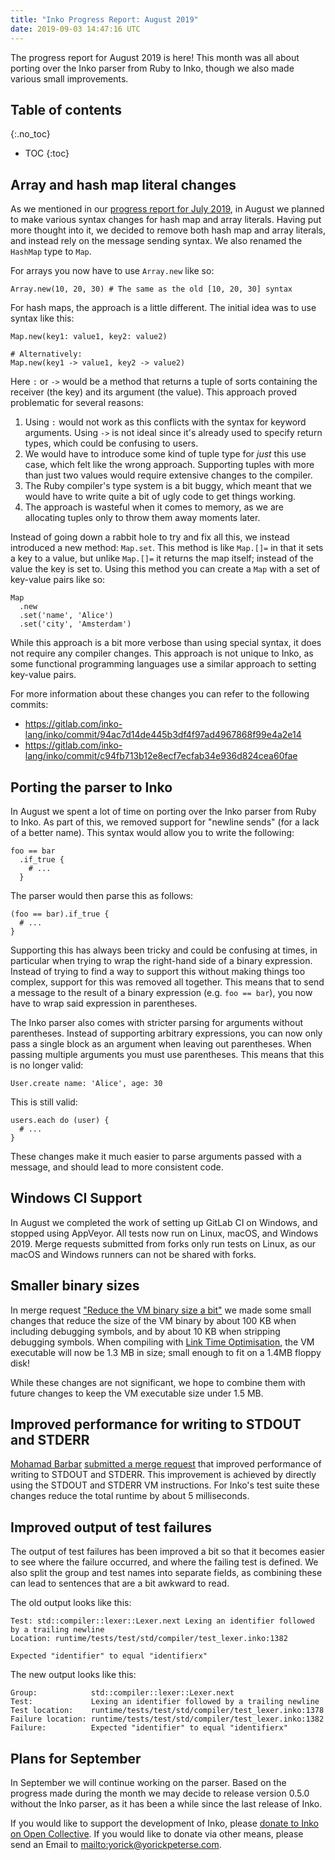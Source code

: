 ```yaml
---
title: "Inko Progress Report: August 2019"
date: 2019-09-03 14:47:16 UTC
---
```


The progress report for August 2019 is here! This month was all about porting
over the Inko parser from Ruby to Inko, though we also made various small
improvements.

<!-- READ MORE -->

## Table of contents
{:.no_toc}

* TOC
{:toc}

## Array and hash map literal changes

As we mentioned in our [progress report for July 2019][july-report], in August
we planned to make various syntax changes for hash map and array literals.
Having put more thought into it, we decided to remove both hash map and array
literals, and instead rely on the message sending syntax. We also renamed the
`HashMap` type to `Map`.

For arrays you now have to use `Array.new` like so:

```inko
Array.new(10, 20, 30) # The same as the old [10, 20, 30] syntax
```

For hash maps, the approach is a little different. The initial idea was to use
syntax like this:

```inko
Map.new(key1: value1, key2: value2)

# Alternatively:
Map.new(key1 -> value1, key2 -> value2)
```

Here `:` or `->` would be a method that returns a tuple of sorts containing the
receiver (the key) and its argument (the value). This approach proved
problematic for several reasons:

1. Using `:` would not work as this conflicts with the syntax for keyword
   arguments. Using `->` is not ideal since it's already used to specify return
   types, which could be confusing to users.
1. We would have to introduce some kind of tuple type for _just_ this use case,
   which felt like the wrong approach. Supporting tuples with more than just two
   values would require extensive changes to the compiler.
1. The Ruby compiler's type system is a bit buggy, which meant that we would
   have to write quite a bit of ugly code to get things working.
1. The approach is wasteful when it comes to memory, as we are allocating tuples
   only to throw them away moments later.

Instead of going down a rabbit hole to try and fix all this, we instead
introduced a new method: `Map.set`. This method is like `Map.[]=` in that it
sets a key to a value, but unlike `Map.[]=` it returns the map itself; instead
of the value the key is set to. Using this method you can create a `Map` with a
set of key-value pairs like so:

```inko
Map
  .new
  .set('name', 'Alice')
  .set('city', 'Amsterdam')
```

While this approach is a bit more verbose than using special syntax, it does not
require any compiler changes. This approach is not unique to Inko, as some
functional programming languages use a similar approach to setting key-value
pairs.

For more information about these changes you can refer to the following commits:

* <https://gitlab.com/inko-lang/inko/commit/94ac7d14de445b3df4f97ad4967868f99e4a2e14>
* <https://gitlab.com/inko-lang/inko/commit/c94fb713b12e8ecf7ecfab34e936d824cea60fae>

## Porting the parser to Inko

In August we spent a lot of time on porting over the Inko parser from Ruby to
Inko. As part of this, we removed support for "newline sends" (for a lack of a
better name). This syntax would allow you to write the following:

```inko
foo == bar
  .if_true {
    # ...
  }
```

The parser would then parse this as follows:

```inko
(foo == bar).if_true {
  # ...
}
```

Supporting this has always been tricky and could be confusing at times,
in particular when trying to wrap the right-hand side of a binary expression.
Instead of trying to find a way to support this without making things too
complex, support for this was removed all together. This means that to send a
message to the result of a binary expression (e.g. `foo == bar`), you now have
to wrap said expression in parentheses.

The Inko parser also comes with stricter parsing for arguments without
parentheses. Instead of supporting arbitrary expressions, you can now only pass
a single block as an argument when leaving out parentheses. When passing
multiple arguments you must use parentheses. This means that this is no longer
valid:

```inko
User.create name: 'Alice', age: 30
```

This is still valid:

```inko
users.each do (user) {
  # ...
}
```

These changes make it much easier to parse arguments passed with a message, and
should lead to more consistent code.

## Windows CI Support

In August we completed the work of setting up GitLab CI on Windows, and stopped
using AppVeyor. All tests now run on Linux, macOS, and Windows 2019. Merge
requests submitted from forks only run tests on Linux, as our macOS and Windows
runners can not be shared with forks.

## Smaller binary sizes

In merge request ["Reduce the VM binary size a bit"][mr75] we made some small
changes that reduce the size of the VM binary by about 100 KB when including
debugging symbols, and by about 10 KB when stripping debugging symbols. When
compiling with [Link Time Optimisation][lto], the VM executable will now be
1.3 MB in size; small enough to fit on a 1.4MB floppy disk!

While these changes are not significant, we hope to combine them with future
changes to keep the VM executable size under 1.5 MB.

## Improved performance for writing to STDOUT and STDERR

[Mohamad Barbar][mbarbar] [submitted a merge request][mr77] that improved
performance of writing to STDOUT and STDERR. This improvement is achieved by
directly using the STDOUT and STDERR VM instructions. For Inko's test suite
these changes reduce the total runtime by about 5 milliseconds.

## Improved output of test failures

The output of test failures has been improved a bit so that it becomes easier to
see where the failure occurred, and where the failing test is defined. We also
split the group and test names into separate fields, as combining these can lead
to sentences that are a bit awkward to read.

The old output looks like this:

```
Test: std::compiler::lexer::Lexer.next Lexing an identifier followed by a trailing newline
Location: runtime/tests/test/std/compiler/test_lexer.inko:1382

Expected "identifier" to equal "identifierx"
```

The new output looks like this:

```
Group:            std::compiler::lexer::Lexer.next
Test:             Lexing an identifier followed by a trailing newline
Test location:    runtime/tests/test/std/compiler/test_lexer.inko:1378
Failure location: runtime/tests/test/std/compiler/test_lexer.inko:1382
Failure:          Expected "identifier" to equal "identifierx"
```

## Plans for September

In September we will continue working on the parser. Based on the progress made
during the month we may decide to release version 0.5.0 without the Inko parser,
as it has been a while since the last release of Inko.

If you would like to support the development of Inko, please [donate to Inko on
Open Collective][open-collective]. If you would like to donate via other means,
please send an Email to <mailto:yorick@yorickpeterse.com>.

[july-report]: /news/inko-progress-report-july-2019/
[mr75]: https://gitlab.com/inko-lang/inko/merge_requests/75
[lto]: https://en.wikipedia.org/wiki/Interprocedural_optimization
[mr77]: https://gitlab.com/inko-lang/inko/merge_requests/77
[mbarbar]: https://gitlab.com/mbarbar
[open-collective]: https://opencollective.com/inko-lang
